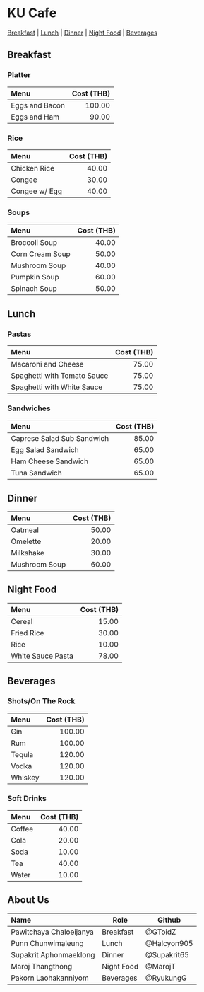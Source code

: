 # KU Cafe

[Breakfast](#Breakfast) | [Lunch](#lunch) | [Dinner](#dinner) | [Night Food](#night-food) | [Beverages](#beverages)


## Breakfast

### Platter

| Menu | Cost (THB) |
|:---|---:|
| Eggs and Bacon | 100.00 |
| Eggs and Ham | 90.00 |

### Rice

| Menu | Cost (THB) |
|:---|---:|
| Chicken Rice | 40.00 |
| Congee | 30.00 |
| Congee w/ Egg | 40.00 |

### Soups

| Menu | Cost (THB) |
|:---|---:|
| Broccoli Soup | 40.00 |
| Corn Cream Soup | 50.00 |
| Mushroom Soup | 40.00 |
| Pumpkin Soup | 60.00 |
| Spinach Soup | 50.00 |

## Lunch

### Pastas

| Menu | Cost (THB) |
|:---|---:|
| Macaroni and Cheese | 75.00 |
| Spaghetti with Tomato Sauce | 75.00 |
| Spaghetti with White Sauce | 75.00 |

### Sandwiches

| Menu | Cost (THB) |
|:---|---:|
| Caprese Salad Sub Sandwich | 85.00 |
| Egg Salad Sandwich | 65.00 |
| Ham Cheese Sandwich | 65.00 |
| Tuna Sandwich | 65.00 |


## Dinner
| Menu          | Cost (THB) |
|:--------------|-----------:|
| Oatmeal       |      50.00 |
| Omelette      |      20.00 |
| Milkshake     |      30.00 |
| Mushroom Soup |      60.00 |


## Night Food

| Menu              | Cost (THB) |
|:------------------|-----------:|
| Cereal            |      15.00 |
| Fried Rice        |      30.00 |
| Rice              |      10.00 |
| White Sauce Pasta |      78.00 |

## Beverages

### Shots/On The Rock

| Menu      | Cost (THB)|
|:----------|----------:|
| Gin       | 100.00    |
| Rum       | 100.00    |
| Tequla    | 120.00    |
| Vodka     | 120.00    |
| Whiskey   | 120.00    |

### Soft Drinks

| Menu      | Cost (THB)|
|:----------|----------:|
| Coffee    | 40.00     |
| Cola      | 20.00     |
| Soda      | 10.00     |
| Tea       | 40.00     |
| Water     | 10.00     |


## About Us


| Name      | Role      | Github          |
|:----------|-----------|-----------------|
| Pawitchaya Chaloeijanya | Breakfast | @GToidZ |
| Punn Chunwimaleung | Lunch | @Halcyon905 |
| Supakrit Aphonmaeklong | Dinner | @Supakrit65 |
| Maroj Thangthong | Night Food | @MarojT       |
| Pakorn Laohakanniyom | Beverages | @RyukungG |

